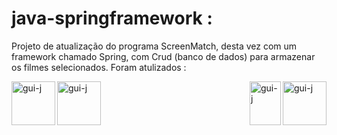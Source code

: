# java-springframework :
Projeto de atualização do programa ScreenMatch, desta vez com um framework chamado Spring, com Crud (banco de dados) para armazenar os filmes selecionados.
Foram atulizados :

<img align="left" alt="gui-j" height="70" width="70" src="https://cdn.jsdelivr.net/gh/devicons/devicon/icons/java/java-original-wordmark.svg"/>
<img align="right" alt="gui-j" height="70" width="70" src="https://cdn.jsdelivr.net/gh/devicons/devicon/icons/spring/spring-original-wordmark.svg"/>
<img align="right" alt="gui-j" height="70" width="50" src="https://cdn.jsdelivr.net/gh/devicons/devicon/icons/maya/maya-original.svg"/>
<img align="left" alt="gui-j" height="70" width="70" src="https://cdn.jsdelivr.net/gh/devicons/devicon/icons/mysql/mysql-original-wordmark.svg"/>

           
          
